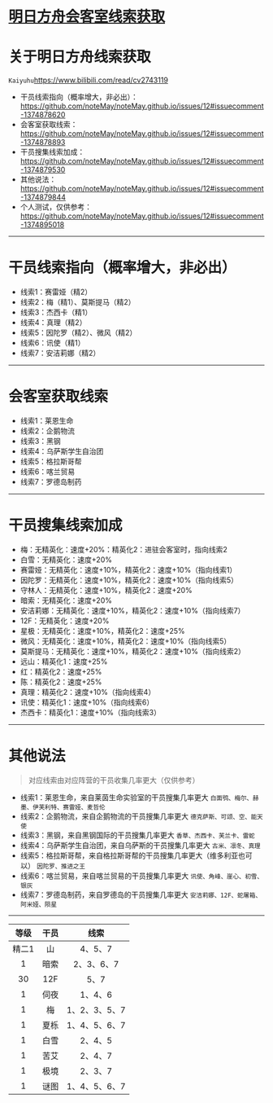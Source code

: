 # [明日方舟会客室线索获取](https://github.com/noteMay/noteMay.github.io/issues/12)

# 关于明日方舟线索获取
`Kaiyuhu`<https://www.bilibili.com/read/cv2743119>

- 干员线索指向（概率增大，非必出）：https://github.com/noteMay/noteMay.github.io/issues/12#issuecomment-1374878620
- 会客室获取线索：https://github.com/noteMay/noteMay.github.io/issues/12#issuecomment-1374878893
- 干员搜集线索加成：https://github.com/noteMay/noteMay.github.io/issues/12#issuecomment-1374879530
- 其他说法：https://github.com/noteMay/noteMay.github.io/issues/12#issuecomment-1374879844
- 个人测试，仅供参考：https://github.com/noteMay/noteMay.github.io/issues/12#issuecomment-1374895018

---

# 干员线索指向（概率增大，非必出）

- 线索1：赛雷娅（精2）
- 线索2：梅（精1）、莫斯提马（精2）
- 线索3：杰西卡（精1）
- 线索4：真理（精2）
- 线索5：因陀罗（精2）、微风（精2）
- 线索6：讯使（精1）
- 线索7：安洁莉娜（精2）

---

# 会客室获取线索

- 线索1：莱恩生命
- 线索2：企鹅物流
- 线索3：黑钢
- 线索4：乌萨斯学生自治团
- 线索5：格拉斯哥帮
- 线索6：喀兰贸易
- 线索7：罗德岛制药 

---

# 干员搜集线索加成

- 梅：无精英化：速度+20%：精英化2：进驻会客室时，指向线索2
- 白雪：无精英化：速度+20%
- 赛雷娅：无精英化：速度+10%，精英化2：速度+10%（指向线索1）
- 因陀罗：无精英化：速度+10%，精英化2：速度+10%（指向线索5）
- 守林人：无精英化：速度+10%，精英化2：速度+20%
- 暗索：无精英化：速度+20%
- 安洁莉娜：无精英化：速度+10%，精英化2：速度+10%（指向线索7）
- 12F：无精英化：速度+20%
- 星极：无精英化：速度+10%，精英化2：速度+25%
- 微风：无精英化：速度+10%，精英化2：速度+10%（指向线索5）
- 莫斯提马：无精英化：速度+10%，精英化2：速度+10%（指向线索2）
- 远山：精英化1：速度+25%
- 红：精英化2：速度+25%
- 陈：精英化2：速度+25%
- 真理：精英化2：速度+10%（指向线索4）
- 讯使：精英化1：速度+10%（指向线索6）
- 杰西卡：精英化1：速度+10%（指向线索3）

---

# 其他说法

> 对应线索由对应阵营的干员收集几率更大（仅供参考）

- 线索1：莱恩生命，来自莱茵生命实验室的干员搜集几率更大
`白面鸮、梅尔、赫墨、伊芙利特、赛雷娅、麦哲伦`
- 线索2：企鹅物流，来自企鹅物流的干员搜集几率更大
`德克萨斯、可颂、空、能天使`
- 线索3：黑钢，来自黑钢国际的干员搜集几率更大
`香草、杰西卡、芙兰卡、雷蛇`
- 线索4：乌萨斯学生自治团，来自乌萨斯的干员搜集几率更大
`古米、凛冬、真理`
- 线索5：格拉斯哥帮，来自格拉斯哥帮的干员搜集几率更大（维多利亚也可以）
`因陀罗、推进之王`
- 线索6：喀兰贸易，来自喀兰贸易的干员搜集几率更大
`讯使、角峰、崖心、初雪、银灰`
- 线索7：罗德岛制药，来自罗德岛的干员搜集几率更大
`安洁莉娜、12F、蛇屠箱、阿米娅、陨星`

---

|等级|干员|线索|
|:---:|:---:|:---:|
|精二1|山|4、5、7|
|1|暗索|2、3、6、7|
|30|12F|5、7|
|1|伺夜|1、4、6|
|1|梅|1、2、3、5、7|
|1|夏栎|1、4、5、6、7|
|1|白雪|2、4、5|
|1|苦艾|2、4、7|
|1|极境|2、3、7|
|1|谜图|1、4、5、6、7|